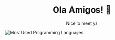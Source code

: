 <h1 align="center" width="100%">Ola Amigos! 👋</h1>
<p align="center" width="100%">Nice to meet ya</p>


![Most Used Programming Languages](https://github-readme-stats.vercel.app/api/top-langs/?username=dantonik&theme=blue-green)
<!--
<p align="center" width="100%">
  <img src="https://github-readme-stats.vercel.app/api/top-langs/?username=dantonik&layout=compact">
</p>
<p align="center" width="100%">
  <img src="https://komarev.com/ghpvc/?username=dantonik&color=blue">
</p>
-->

<!--
✨

[![Top Langs](https://github-readme-stats.vercel.app/api/top-langs/?username=dantonik&layout=compact)](https://github.com/anuraghazra/github-readme-stats)

<p align="center" width="100%">
Here are some ideas to get you started:
![Your Repository's Stats](https://github-readme-stats.vercel.app/api/top-langs/?username=dantonik&theme=blue-green)
- 🔭 I’m currently working on ...
- 🌱 I’m currently learning ...
- 👯 I’m looking to collaborate on ...
- 🤔 I’m looking for help with ...
- 💬 Ask me about ...
- 📫 How to reach me: ...
- 😄 Pronouns: ...
- ⚡ Fun fact: ...
-->
